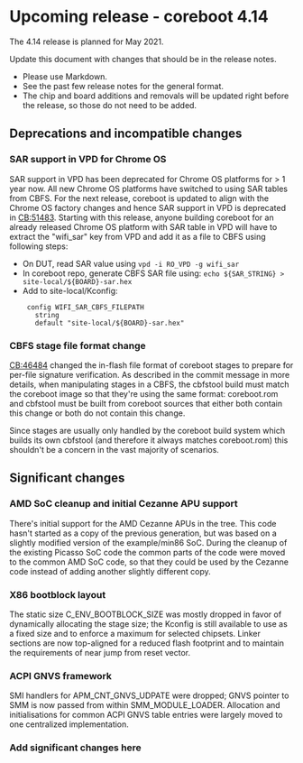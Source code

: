 Upcoming release - coreboot 4.14
================================

The 4.14 release is planned for May 2021.

Update this document with changes that should be in the release notes.

* Please use Markdown.
* See the past few release notes for the general format.
* The chip and board additions and removals will be updated right
  before the release, so those do not need to be added.

Deprecations and incompatible changes
-------------------------------------

### SAR support in VPD for Chrome OS

SAR support in VPD has been deprecated for Chrome OS platforms for > 1
year now. All new Chrome OS platforms have switched to using SAR
tables from CBFS. For the next release, coreboot is updated to align
with the Chrome OS factory changes and hence SAR support in VPD is
deprecated in [CB:51483](https://review.coreboot.org/51483). Starting
with this release, anyone building coreboot for an already released
Chrome OS platform with SAR table in VPD will have to extract the
"wifi_sar" key from VPD and add it as a file to CBFS using following
steps:
 * On DUT, read SAR value using `vpd -i RO_VPD -g wifi_sar`
 * In coreboot repo, generate CBFS SAR file using:
    `echo ${SAR_STRING} > site-local/${BOARD}-sar.hex`
 * Add to site-local/Kconfig:
    ```
     config WIFI_SAR_CBFS_FILEPATH
       string
       default "site-local/${BOARD}-sar.hex"
    ```

### CBFS stage file format change

[CB:46484](https://review.coreboot.org/46484) changed the in-flash
file format of coreboot stages to prepare for per-file signature
verification. As described in the commit message in more details,
when manipulating stages in a CBFS, the cbfstool build must match the
coreboot image so that they're using the same format: coreboot.rom
and cbfstool must be built from coreboot sources that either both
contain this change or both do not contain this change.

Since stages are usually only handled by the coreboot build system
which builds its own cbfstool (and therefore it always matches
coreboot.rom) this shouldn't be a concern in the vast majority of
scenarios.

Significant changes
-------------------

### AMD SoC cleanup and initial Cezanne APU support

There's initial support for the AMD Cezanne APUs in the tree. This code
hasn't started as a copy of the previous generation, but was based on a
slightly modified version of the example/min86 SoC. During the cleanup
of the existing Picasso SoC code the common parts of the code were
moved to the common AMD SoC code, so that they could be used by the
Cezanne code instead of adding another slightly different copy.

### X86 bootblock layout

The static size C_ENV_BOOTBLOCK_SIZE was mostly dropped in favor of
dynamically allocating the stage size; the Kconfig is still available
to use as a fixed size and to enforce a maximum for selected chipsets.
Linker sections are now top-aligned for a reduced flash footprint and to
maintain the requirements of near jump from reset vector.

### ACPI GNVS framework

SMI handlers for APM_CNT_GNVS_UDPATE were dropped; GNVS pointer to SMM is
now passed from within SMM_MODULE_LOADER. Allocation and initialisations
for common ACPI GNVS table entries were largely moved to one centralized
implementation.

### Add significant changes here
